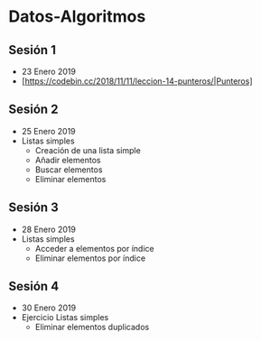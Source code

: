 # Datos-Algoritmos

## Sesión 1 
 - 23 Enero 2019
 - [https://codebin.cc/2018/11/11/leccion-14-punteros/|Punteros]
 
## Sesión 2
 - 25 Enero 2019
 - Listas simples
   - Creación de una lista simple
   - Añadir elementos
   - Buscar elementos
   - Eliminar elementos
   

## Sesión 3
 - 28 Enero 2019
 - Listas simples
   - Acceder a elementos por índice
   - Eliminar elementos por índice

## Sesión 4
 - 30 Enero 2019
 - Ejercicio Listas simples
   - Eliminar elementos duplicados
